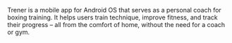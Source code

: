 Trener is a mobile app for Android OS that serves as a personal coach for boxing training. It helps users train technique, improve fitness, and track their progress – all from the comfort of home, without the need for a coach or gym.

